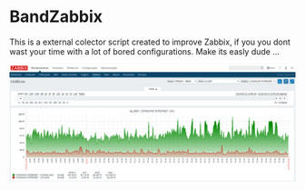 # BandZabbix
This is a external colector script created to improve Zabbix, if you you dont wast your time with a lot of bored configurations.
                                                             Make its easly dude ...

![Screenshot](zabbix1.png)

